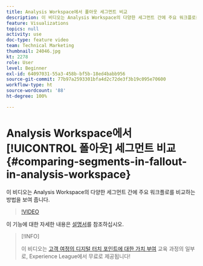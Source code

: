 ```yaml
---
title: Analysis Workspace에서 폴아웃 세그먼트 비교
description: 이 비디오는 Analysis Workspace의 다양한 세그먼트 간에 주요 워크플로를 비교하는 방법을 보여 줍니다.
feature: Visualizations
topics: null
activity: use
doc-type: feature video
team: Technical Marketing
thumbnail: 24046.jpg
kt: 2278
role: User
level: Beginner
exl-id: 64097031-55a3-458b-bf5b-18ed4babb956
source-git-commit: 77b97a2593301bfa4d2c72de3f3b19c095e70600
workflow-type: ht
source-wordcount: '88'
ht-degree: 100%

---
```


# Analysis Workspace에서 [!UICONTROL 폴아웃] 세그먼트 비교 {#comparing-segments-in-fallout-in-analysis-workspace}

이 비디오는 Analysis Workspace의 다양한 세그먼트 간에 주요 워크플로를 비교하는 방법을 보여 줍니다.

>[!VIDEO](https://video.tv.adobe.com/v/24046/?quality=12)

이 기능에 대한 자세한 내용은 [설명서](https://experienceleague.adobe.com/docs/analytics/analyze/analysis-workspace/visualizations/fallout/compare-segments-fallout.html?lang=ko)를 참조하십시오.

>[!INFO]
>
> 이 비디오는 [고객 여정의 디지털 터치 포인트에 대한 가치 부여](https://experienceleague.adobe.com/?recommended=Analytics-U-1-2020.2) 교육 과정의 일부로, Experience League에서 무료로 제공됩니다!